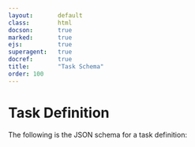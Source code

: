 ```yaml
---
layout:       default
class:        html
docson:       true
marked:       true
ejs:          true
superagent:   true
docref:       true
title:        "Task Schema"
order: 100
---
```


# Task Definition

The following is the JSON schema for a task definition:

<div data-render-schema='http://schemas.taskcluster.net/queue/v1/create-task-request.json'></div>
